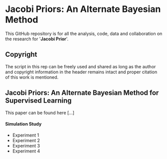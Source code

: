 # Jacobi Priors: An Alternate Bayesian Method 

This GitHub repository is for all the analysis, code, data and collaboration on the research for '**Jacobi Prior**'.


## Copyright

The script in this rep can be freely used and shared as long as the author and copyright information in the header remains intact and proper citation of this work is mentioned.

## Jacobi Priors: An Alternate Bayesian Method for Supervised Learning

This paper can be found here [...]

#### Simulation Study

+ Experiment 1
+ Experiment 2
+ Experiment 3
+ Experiment 4



